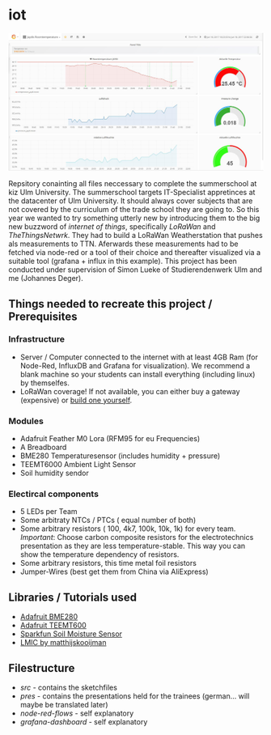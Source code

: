 # iot
![Grafana Dashboard](img/screen.jpg)

Repsitory conainting all files neccessary to complete the summerschool at kiz Ulm University.
The summerschool targets IT-Specialist appretinces at the datacenter of Ulm University. It should always cover subjects that are not covered by the curriculum of the trade school they are going to. So this year we wanted to try something utterly new by introducing them to the big new buzzword of *internet of things*, specifically *LoRaWan* and *TheThingsNetwrk*.
They had to build a LoRaWan Weatherstation that pushes als measurements to TTN. Aferwards these measurements had to be fetched via node-red or a tool of their choice and thereafter visualized via a suitable tool (grafana + influx in this example).
This project has been conducted under supervision of Simon Lueke of Studierendenwerk Ulm and me (Johannes Deger).

## Things needed to recreate this project / Prerequisites
### Infrastructure
* Server / Computer connected to the internet with at least 4GB Ram (for Node-Red, InfluxDB and Grafana for visualization). We recommend a blank machine so your students can install everything (including linux) by themselfes.
* LoRaWan coverage! If not available, you can either buy a gateway (expensive) or [build one yourself](https://github.com/JaapBraam/LoRaWanGateway). 
### Modules 
* Adafruit Feather M0 Lora (RFM95 for eu Frequencies)
* A Breadboard
* BME280 Temperaturesensor (includes humidity + pressure)
* TEEMT6000 Ambient Light Sensor
* Soil humidity sendor
### Electircal components
* 5 LEDs per Team
* Some arbitraty NTCs / PTCs ( equal number of both)
* Some arbitrary resistors ( 100, 4k7, 100k, 10k, 1k) for every team. 
  *Important*: Choose carbon composite resistors for the electrotechnics presentation as they are less temperature-stable. This way you can show the temperature dependency of resistors.
* Some arbitrary resistors, this time metal foil resistors
* Jumper-Wires (best get them from China via AliExpress)

## Libraries / Tutorials used
* [Adafruit BME280](https://github.com/adafruit/Adafruit_BME280_Library)
* [Adafruit TEEMT600](https://learn.sparkfun.com/tutorials/temt6000-ambient-light-sensor-hookup-guide)
* [Sparkfun Soil Moisture Sensor](https://learn.sparkfun.com/tutorials/soil-moisture-sensor-hookup-guide)
* [LMIC by matthijskooijman](https://github.com/matthijskooijman/arduino-lmic)


## Filestructure

* *src* - contains the sketchfiles
* *pres* - contains the presentations held for the trainees (german... will maybe be translated later)
* *node-red-flows* - self explanatory
* *grafana-dashboard* - self explanatory
